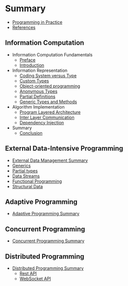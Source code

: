 # Summary

* [Programming in Practice](README.md)
* [References](REFERENCES.md)

## Information Computation

* Information Computation Fundamentals
  * [Preface](InformationComputation/READMEIntroduction.md)
  * [Introduction](InformationComputation/README.md)
* Information Representation
  * [Coding System versus Type](InformationComputation/CodingVType/README.md)
  * [Custom Types](InformationComputation/CustomTypes/README.md)
  * [Object-oriented programming](InformationComputation/ObjectOrientedProgramming/README.md)
  * [Anonymous Types](InformationComputation/AnonymousTypes/README.md)
  * [Partial Definitions](InformationComputation/PartialDefinitions/README.md)
  * [Generic Types and Methods](InformationComputation/GenericClassesMethods/README.md)
* Algorithm Implementation
  * [Program Layered Architecture](InformationComputation/LayeredArchitecture/README.md)
  * [Inter Layer Communication](InformationComputation/LayersCommunication/README.md)
  * [Dependency Injection](InformationComputation/DependencyInjection/README.md)
* Summary
  * [Conclusion](InformationComputation/READMEConclusion.md)

## External Data-Intensive Programming

* [External Data Management Summary](ExDataManagement/README.md)
* [Generics](ExDataManagement/P02.DataSemantics/DataSemantics/Generics/Generics.md)
* [Partial types](ExDataManagement/P02.DataSemantics/DataSemantics/Partials/README.md)
* [Data Streams](ExDataManagement/P03.DataStreams/README.md)
* [Functional Programming](ExDataManagement/P04.FunctionalProgramming/FunctionalProgramming/Readme.md)
* [Structural Data](ExDataManagement/P05.StructuralData/README.md)
<!-- * [Data Semantics](ExDataManagement/P02.DataSemantics/DataSemantics/README.md) -->
<!-- * [Graphical Data](ExDataManagement/P06.GraphicalData/Readme.md) -->

## Adaptive Programming

* [Adaptive Programming Summary](AdaptiveProgramming/README.md)
<!-- * [Composition](AdaptiveProgramming/Composition/README.md) -->

## Concurrent Programming

* [Concurrent Programming Summary](ConcurrentProgramming/README.md)

## Distributed Programming

* [Distributed Programming Summary](DistributedProgramming/README.md)
  * [Rest API](DistributedProgramming/ClientServerCommunication/RESTAPI/README.md)
  * [WebSocket API](DistributedProgramming/ClientServerCommunication/WebSocketAPI/README.md)
